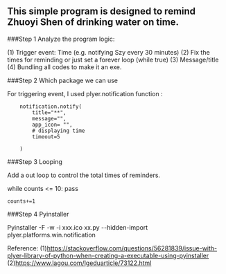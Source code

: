 
## This simple program is designed to remind Zhuoyi Shen of drinking water on time.



###Step 1 Analyze the program logic:

(1) Trigger event: Time (e.g. notifying Szy every 30 minutes)
(2) Fix the times for reminding or just set a forever loop (while true)
(3) Message/title
(4) Bundling all codes to make it an exe.


###Step 2 Which package we can use

For triggering event, I used plyer.notification function :

        notification.notify(
            title="**",
            message="",
            app_icon= "",
            # displaying time
            timeout=5

        )

###Step 3 Looping

Add a out loop to control the total times of reminders.

while counts <= 10:
    pass


    counts+=1

###Step 4 Pyinstaller

 Pyinstaller -F -w -i  xxx.ico xx.py --hidden-import plyer.platforms.win.notification


Reference:
 (1)https://stackoverflow.com/questions/56281839/issue-with-plyer-library-of-python-when-creating-a-executable-using-pyinstaller
 (2)https://www.lagou.com/lgeduarticle/73122.html
